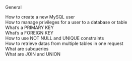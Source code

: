 General

How to create a new MySQL user    
How to manage privileges for a user to a database or table      
What’s a PRIMARY KEY    
What’s a FOREIGN KEY     
How to use NOT NULL and UNIQUE constraints     
How to retrieve datas from multiple tables in one request     
What are subqueries      
What are JOIN and UNION
